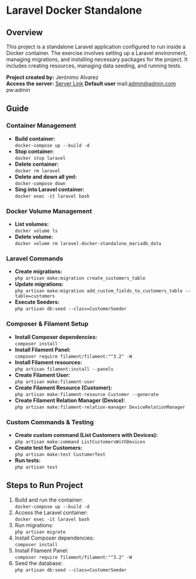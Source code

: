 # Laravel Docker Standalone

## Overview
This project is a standalone Laravel application configured to run inside a Docker container. The exercise involves setting up a Laravel environment, managing migrations, and installing necessary packages for the project. It includes creating resources, managing data seeding, and running tests.

**Project created by:** Jerónimo Alvarez  
**Access the server:** [Server Link]()
**Default user** mail:admin@admin.com pw:admin

## Guide

### Container Management
- **Build container:**  
  `docker-compose up --build -d`
- **Stop container:**  
  `docker stop laravel`
- **Delete container:**  
  `docker rm laravel`
- **Delete and down all yml:**  
  `docker-compose down`
- **Sing into Laravel container:**  
  `docker exec -it laravel bash`

### Docker Volume Management
- **List volumes:**  
  `docker volume ls`
- **Delete volume:**  
  `docker volume rm laravel-docker-standalone_mariadb_data`

### Laravel Commands
- **Create migrations:**  
  `php artisan make:migration create_customers_table`
- **Update migrations:**  
  `php artisan make:migration add_custom_fields_to_customers_table --table=customers`
- **Execute Seeders:**  
  `php artisan db:seed --class=CustomerSeeder`

### Composer & Filament Setup
- **Install Composer dependencies:**  
  `composer install`
- **Install Filament Panel:**  
  `composer require filament/filament:"^3.2" -W`
- **Install Filament resources:**  
  `php artisan filament:install --panels`
- **Create Filament User:**  
  `php artisan make:filament-user`
- **Create Filament Resource (Customer):**  
  `php artisan make:filament-resource Customer --generate`
- **Create Filament Relation Manager (Device):**  
  `php artisan make:filament-relation-manager DeviceRelationManager`

### Custom Commands & Testing
- **Create custom command (List Customers with Devices):**  
  `php artisan make:command ListCustomersWithDevices`
- **Create test for Customers:**  
  `php artisan make:test CustumerTest`
- **Run tests:**  
  `php artisan test`

## Steps to Run Project
1. Build and run the container:  
   `docker-compose up --build -d`
2. Access the Laravel container:  
   `docker exec -it laravel bash`
3. Run migrations:  
   `php artisan migrate`
4. Install Composer dependencies:  
   `composer install`
5. Install Filament Panel:  
   `composer require filament/filament:"^3.2" -W`
6. Seed the database:  
   `php artisan db:seed --class=CustomerSeeder`

